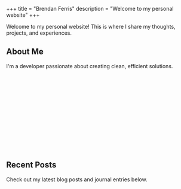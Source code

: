 +++
title = "Brendan Ferris"
description = "Welcome to my personal website"
+++

Welcome to my personal website! This is where I share my thoughts, projects, and experiences.

## About Me

I'm a developer passionate about creating clean, efficient solutions.

<div id="career-timeline" style="width: 100%; height: 200px; margin: 10px 0;"></div>

<style>
/* Scoped to this chart only */
#career-timeline .highcharts-timeline-series .highcharts-point {
    stroke-width: 0;
}

#career-timeline .highcharts-timeline-series .highcharts-graph {
    stroke-width: 0;
}

#career-timeline .highcharts-timeline-series .highcharts-data-label {
    background: rgba(0, 0, 0, 0.8) !important;
    border: 1px solid rgba(255, 255, 255, 0.3) !important;
    border-radius: 6px !important;
    padding: 6px 10px !important;
    color: #ffffff !important;
    font-family: -apple-system, BlinkMacSystemFont, "Segoe UI", Roboto, Helvetica, Arial, sans-serif !important;
    font-weight: 600 !important;
    font-size: 12px !important;
    textOutline: 'none' !important;
    box-shadow: 0 2px 8px rgba(0, 0, 0, 0.4);
    backdrop-filter: blur(8px);
}

#career-timeline .highcharts-timeline-series .highcharts-data-label-box {
    background: transparent !important;
    border: none !important;
}

#career-timeline .highcharts-timeline-series .highcharts-data-label text {
    fill: #ffffff !important;
}
</style>

<script>
Highcharts.chart('career-timeline', {
    chart: {
        type: 'timeline',
        backgroundColor: 'transparent',
        height: 200, // Reduced from 300
        spacing: [2, 2, 2, 2], // Further reduced spacing
        margin: [5, 5, 5, 5], // Reduced margins
        style: {
            fontFamily: '-apple-system, BlinkMacSystemFont, "Segoe UI", Roboto, Helvetica, Arial, sans-serif'
        }
    },
    title: null,
    subtitle: null,
    xAxis: {
        type: 'datetime',
        visible: false
    },
    yAxis: {
        visible: false
    },
    legend: {
        enabled: false
    },
    exporting: {
        enabled: false
    },
    plotOptions: {
        timeline: {
            dataLabels: {
                enabled: true,
                allowOverlap: false,
                format: '{point.company}',
                style: {
                    color: '#ffffff',
                    fontSize: '12px',
                    fontWeight: '600',
                    textOutline: 'none',
                    fontFamily: '-apple-system, BlinkMacSystemFont, "Segoe UI", Roboto, Helvetica, Arial, sans-serif'
                },
                backgroundColor: 'rgba(0, 0, 0, 0.8)',
                borderColor: 'rgba(255, 255, 255, 0.3)',
                borderRadius: 6,
                borderWidth: 1,
                padding: 6
            },
            marker: {
                symbol: 'rect',
                radius: 8,
                lineWidth: 0,
                width: 20,
                height: 8
            },
            connectorWidth: 0,
            pointPadding: 0,
            groupPadding: 0,
            states: {
                hover: {
                    enabled: false
                }
            }
        }
    },
    tooltip: {
        enabled: true,
        useHTML: true,
        backgroundColor: 'rgba(0, 0, 0, 0.95)',
        borderColor: 'rgba(255, 255, 255, 0.3)',
        borderRadius: 8,
        borderWidth: 1,
        shadow: true,
        style: {
            color: '#ffffff',
            fontSize: '13px',
            fontFamily: '-apple-system, BlinkMacSystemFont, "Segoe UI", Roboto, Helvetica, Arial, sans-serif'
        },
        formatter: function() {
            return '<div style="padding: 8px;">' +
                   '<div style="font-weight: 600; margin-bottom: 6px; color: #4A90E2;">' + this.point.name + '</div>' +
                   '<div style="margin-bottom: 4px;"><strong>Company:</strong> ' + this.point.company + '</div>' +
                   '<div style="margin-bottom: 4px;"><strong>Location:</strong> ' + this.point.location + '</div>' +
                   '<div style="margin-bottom: 4px;"><strong>Duration:</strong> ' + this.point.duration + '</div>' +
                   '<div style="margin-top: 8px; font-style: italic; color: #cccccc;">' + this.point.description + '</div>' +
                   '</div>';
        }
    },
    credits: {
        enabled: false
    },
    colors: ['#6BCF7F', '#FFD93D', '#FF6B6B', '#50C878', '#7B68EE', '#4A90E2'],
    series: [{
        name: 'Career Timeline',
        data: [{
            name: 'Data Science Bootcamp',
            company: 'Flatiron School',
            location: 'New York, NY',
            duration: 'Sep 2020 - Jan 2021',
            description: 'Immersive Data Science program',
            x: Date.UTC(2020, 8, 1)
        }, {
            name: 'Data Analyst (Fraud/Risk)',
            company: 'Snap Finance',
            location: 'Salt Lake City, UT',
            duration: 'Jun 2021 - Jan 2022',
            description: 'SQL analysis, R programming, automated executive reporting',
            x: Date.UTC(2021, 5, 1)
        }, {
            name: 'Data Scientist (Fraud)',
            company: 'Snap Finance',
            location: 'Salt Lake City, UT',
            duration: 'Jan 2022 - Jan 2023',
            description: 'Integrated DataVisor, developed XGBoost model, conducted fraud analysis',
            x: Date.UTC(2022, 0, 1)
        }, {
            name: 'Founding Analytics Engineer',
            company: 'Snap Finance',
            location: 'Salt Lake City, UT',
            duration: 'Feb 2023 - Apr 2024',
            description: 'Orchestrated data pipelines, developed CI/CD, implemented Looker dashboards',
            x: Date.UTC(2023, 1, 1)
        }, {
            name: 'Staff Analytics Engineer',
            company: 'Snap Finance (Seen)',
            location: 'Salt Lake City, UT',
            duration: 'Apr 2024 - Apr 2025',
            description: 'Designed change management framework, automated validation processes, enhanced CI/CD',
            x: Date.UTC(2024, 3, 1)
        }, {
            name: 'Senior Analytics Engineer',
            company: 'Weave',
            location: 'Lehi, UT',
            duration: 'Apr 2025 - Present',
            description: 'Led data model development, implemented Dagster orchestration, upskilled team members',
            x: Date.UTC(2025, 3, 1)
        }]
    }]
});
</script>

## Recent Posts

Check out my latest blog posts and journal entries below. 